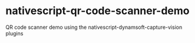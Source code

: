 # nativescript-qr-code-scanner-demo
QR code scanner demo using the nativescript-dynamsoft-capture-vision plugins
